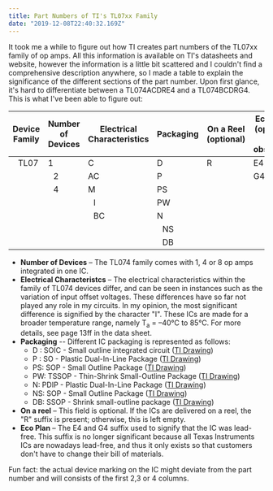 ```yaml
---
title: Part Numbers of TI's TL07xx Family 
date: "2019-12-08T22:40:32.169Z"
---
```



It took me a while to figure out how TI creates part numbers of the TL07xx family of op amps. All this information is available on TI's datasheets and website, however the information is a little bit scattered and I couldn't find a comprehensive description anywhere, so I made a table to explain the significance of the different sections of the part number. Upon first glance, it's hard to differentiate between a TL074ACDRE4 and a TL074BCDRG4. This is what I've been able to figure out: 

<table>
    <thead>
        <tr>
            <th>Device Family</th>
            <th>Number of Devices</th>
            <th>Electrical Characteristics</th>
		     <th>Packaging</th>
	         <th>On a Reel (optional)</th>
	        <th>Eco Plan (optional and obsolete)</th>
        </tr>
    </thead>
    <tbody>
        <tr>
            <td style="padding-left: 1.16667rem;"  valign="top" rowspan=7>TL07</td>
            <td >1</td>
            <td>C</td>
            <td>D</td>
            <td  valign="top" rowspan=7>R</td>      
		     <td>E4</td>
        </tr>
        <tr>
			<td style="padding-left: 1.16667rem;">2</td>        
            <td>AC</td>
		     <td>P</td>
	         <td valign="top" rowspan=6>G4</td>           
        </tr>
        <tr>
            <td style="padding-left: 1.16667rem;" valign="top" rowspan=5>4</td>
            <td>M</td>
            <td>PS</td>        
        </tr>
        <tr>
            <td style="padding-left: 1.16667rem;">I</td>
            <td>PW</td>   
        </tr>
         <tr>
            <td style="padding-left: 1.16667rem;" valign="top" rowspan=3>BC</td>
            <td>N</td>   
        </tr>
        <tr>
            <td style="padding-left: 1.16667rem;">NS</td>   
        </tr>
     <tr>
            <td style="padding-left: 1.16667rem;">DB</td>   
        </tr>    
    </tbody>
</table>

 - **Number of Devices** – The TL074 family comes with 1, 4 or 8 op amps integrated in one IC. 
 - **Electrical Characteristcs** – The electrical characteristics within the family of TL074 devices differ, and can be seen in instances such as the variation of input offset voltages. These differences have so far not played any role in my circuits. In my opinion, the most significant difference is signified by the character "I". These ICs are made for a broader temperature range, namely T<sub>a</sub> = –40°C to 85°C. For more details, see page 13ff in the data sheet. 
 - **Packaging** -- Different IC packaging is represented as follows:
	 - D :  SOIC - Small outline integrated circuit ([TI Drawing](https://www.ti.com/lit/ml/mpds177g/mpds177g.pdf))
	 - P : SO -  Plastic Dual-In-Line Package ([TI Drawing](https://www.ti.com/lit/ml/mpdi001b/mpdi001b.pdf))
	 - PS: SOP - Small Outline Package ([TI Drawing](https://www.ti.com/lit/ml/msop001a/msop001a.pdf))
	 - PW: TSSOP - Thin-Shrink Small-Outline Package ([TI Drawing](https://www.ti.com/lit/ml/mpds360/mpds360.pdf))
	 - N: PDIP - Plastic Dual-In-Line Package ([TI Drawing](https://www.ti.com/lit/ml/mpdi002c/mpdi002c.pdf))
	 - NS: SOP - Small Outline Package ([TI Drawing](https://www.ti.com/lit/ml/msop002a/msop002a.pdf))
	 - DB: SSOP - Shrink small-outline package ([TI Drawing](https://www.ti.com/lit/ml/msso002e/msso002e.pdf))
- **On a reel** – This field is optional. If the ICs are delivered on a reel, the "R" suffix is present; otherwise, this is left empty. 
- **Eco Plan** – The E4 and G4 suffix used to signify that the IC was lead-free. This suffix is no longer significant because all Texas Instruments ICs are nowadays lead-free, and thus it only exists so that customers don't have to change their bill of materials. 

Fun fact: the actual device marking on the IC might deviate from the part number and will consists of the first 2,3 or 4 columns. 

 

